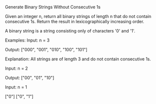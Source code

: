 Generate Binary Strings Without Consecutive 1s

Given an integer n, return all binary strings of length n that do not contain consecutive 1s. Return the result in lexicographically increasing order.



A binary string is a string consisting only of characters '0' and '1'.


Examples:
Input: n = 3

Output: ["000", "001", "010", "100", "101"]

Explanation: All strings are of length 3 and do not contain consecutive 1s.

Input: n = 2

Output: ["00", "01", "10"]

Input: n = 1

["0"]
["0", "1"]
